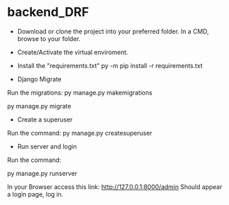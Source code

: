 # backend_DRF


- Download or clone the project into your preferred folder.
In a CMD, browse to your folder.

- Create/Activate the virtual enviroment.

- Install the "requirements.txt"
py -m pip install -r requirements.txt

- Django Migrate

Run the migrations:
py manage.py makemigrations 

py manage.py migrate

- Create a superuser

Run the command:
py manage.py createsuperuser

- Run server and login

Run the command:

py manage.py runserver

In your Browser access this link: http://127.0.0.1:8000/admin
Should appear a login page, log in.
